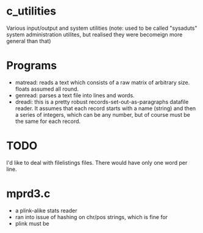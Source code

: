# c\_utilities
Various input/output and system utilities
(note: used to be called "sysaduts" system administration
utilites, but realised they were becomeign more general than that)

# Programs
* matread: reads a text which consists of a raw matrix of arbitrary size. floats assumed all round.
* genread: parses a text file into lines and words.
* dreadi: this is a pretty robust records-set-out-as-paragraphs datafile reader. It assumes that each record starts with
a name (string) and then a series of integers, which can be any number, but of course must be the same for each record.

# TODO
I'd like to deal with filelistings files.
There would have only one word per line.


# mprd3.c
* a plink-alike stats reader
* ran into issue of hashing on chr/pos strings, which is fine for
* plink must be 
